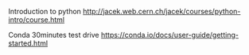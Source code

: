 Introduction to python
http://jacek.web.cern.ch/jacek/courses/python-intro/course.html

Conda 30minutes test drive
https://conda.io/docs/user-guide/getting-started.html
